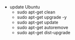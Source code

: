 - update Ubuntu
    - sudo apt-get clean
    - sudo apt-get upgrade -y
    - sudo apt-get update
    - sudo apt-get autoremove
    - sudo apt-get dist-upgrade

